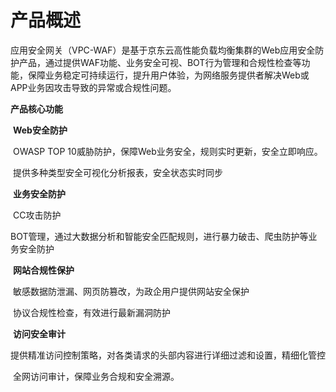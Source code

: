 # 产品概述 

​    应用安全网关（VPC-WAF）是基于京东云高性能负载均衡集群的Web应用安全防护产品，通过提供WAF功能、业务安全可视、BOT行为管理和合规性检查等功能，保障业务稳定可持续运行，提升用户体验，为网络服务提供者解决Web或APP业务因攻击导致的异常或合规性问题。

**产品核心功能**

​    **Web安全防护**

​        OWASP TOP 10威胁防护，保障Web业务安全，规则实时更新，安全立即响应。

​        提供多种类型安全可视化分析报表，安全状态实时同步

​    **业务安全防护**

​        CC攻击防护

​        BOT管理，通过大数据分析和智能安全匹配规则，进行暴力破击、爬虫防护等业务安全防护

​    **网站合规性保护**

​        敏感数据防泄漏、网页防篡改，为政企用户提供网站安全保护

​        协议合规性检查，有效进行最新漏洞防护

​    **访问安全审计**

​        提供精准访问控制策略，对各类请求的头部内容进行详细过滤和设置，精细化管控

​        全网访问审计，保障业务合规和安全溯源。

 
